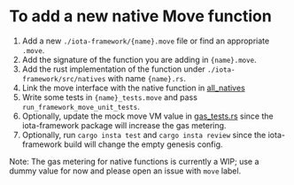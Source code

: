 # To add a new native Move function

1. Add a new `./iota-framework/{name}.move` file or find an appropriate `.move`.
2. Add the signature of the function you are adding in `{name}.move`. 
3. Add the rust implementation of the function under `./iota-framework/src/natives` with name `{name}.rs`.
4. Link the move interface with the native function in [all_natives](https://github.com/iotaledger/iota/blob/develop/crates/iota-framework/src/natives/mod.rs#L23)
5. Write some tests in `{name}_tests.move` and pass `run_framework_move_unit_tests`.
6. Optionally, update the mock move VM value in [gas_tests.rs](https://github.com/iotaledger/iota/blob/276356e168047cdfce71814cb14403f4653a3656/crates/iota-core/src/unit_tests/gas_tests.rs) since the iota-framework package will increase the gas metering.
7. Optionally, run `cargo insta test` and `cargo insta review` since the iota-framework build will change the empty genesis config.

Note: The gas metering for native functions is currently a WIP; use a dummy value for now and please open an issue with `move` label.
